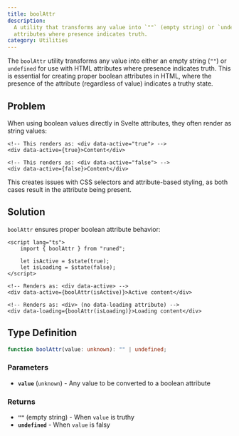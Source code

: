 ```yaml
---
title: boolAttr
description:
  A utility that transforms any value into `""` (empty string) or `undefined` for use with HTML
  attributes where presence indicates truth.
category: Utilities
---
```


The `boolAttr` utility transforms any value into either an empty string (`""`) or `undefined` for
use with HTML attributes where presence indicates truth. This is essential for creating proper
boolean attributes in HTML, where the presence of the attribute (regardless of value) indicates a
truthy state.

## Problem

When using boolean values directly in Svelte attributes, they often render as string values:

```svelte
<!-- This renders as: <div data-active="true"> -->
<div data-active={true}>Content</div>

<!-- This renders as: <div data-active="false"> -->
<div data-active={false}>Content</div>
```

This creates issues with CSS selectors and attribute-based styling, as both cases result in the
attribute being present.

## Solution

`boolAttr` ensures proper boolean attribute behavior:

```svelte
<script lang="ts">
	import { boolAttr } from "runed";

	let isActive = $state(true);
	let isLoading = $state(false);
</script>

<!-- Renders as: <div data-active> -->
<div data-active={boolAttr(isActive)}>Active content</div>

<!-- Renders as: <div> (no data-loading attribute) -->
<div data-loading={boolAttr(isLoading)}>Loading content</div>
```

## Type Definition

```ts
function boolAttr(value: unknown): "" | undefined;
```

### Parameters

- **`value`** (`unknown`) - Any value to be converted to a boolean attribute

### Returns

- **`""`** (empty string) - When `value` is truthy
- **`undefined`** - When `value` is falsy
